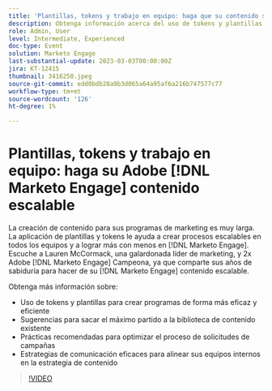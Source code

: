 ```yaml
---
title: 'Plantillas, tokens y trabajo en equipo: haga que su contenido sea escalable'
description: Obtenga información acerca del uso de tokens y plantillas en [!DNL Marketo Engage]. Descubra sugerencias para sacar el máximo partido a su biblioteca de contenido.
role: Admin, User
level: Intermediate, Experienced
doc-type: Event
solution: Marketo Engage
last-substantial-update: 2023-03-03T00:00:00Z
jira: KT-12415
thumbnail: 3416250.jpeg
source-git-commit: edd0bdb28a9b3d065a64a95af6a216b747577c77
workflow-type: tm+mt
source-wordcount: '126'
ht-degree: 1%

---
```


# Plantillas, tokens y trabajo en equipo: haga su Adobe [!DNL Marketo Engage] contenido escalable

La creación de contenido para sus programas de marketing es muy larga. La aplicación de plantillas y tokens le ayuda a crear procesos escalables en todos los equipos y a lograr más con menos en [!DNL Marketo Engage]. Escuche a Lauren McCormack, una galardonada líder de marketing, y 2x Adobe [!DNL Marketo Engage] Campeona, ya que comparte sus años de sabiduría para hacer de su [!DNL Marketo Engage] contenido escalable.

Obtenga más información sobre:

* Uso de tokens y plantillas para crear programas de forma más eficaz y eficiente
* Sugerencias para sacar el máximo partido a la biblioteca de contenido existente
* Prácticas recomendadas para optimizar el proceso de solicitudes de campañas
* Estrategias de comunicación eficaces para alinear sus equipos internos en la estrategia de contenido

>[!VIDEO](https://video.tv.adobe.com/v/3416250/?quality=12&learn=on)
